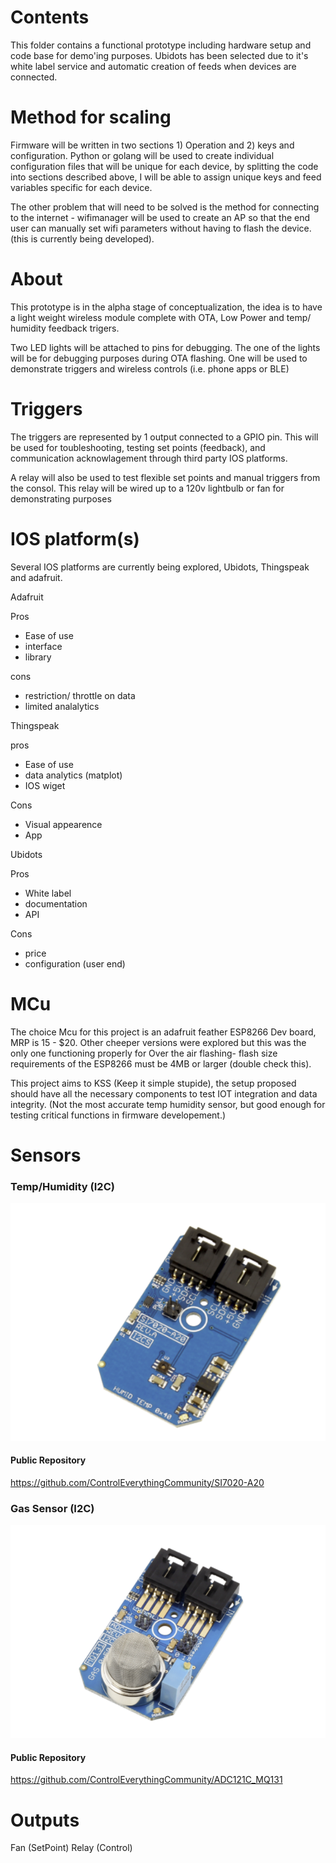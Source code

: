 
# Contents

This folder contains a functional prototype including hardware setup and code base for demo'ing purposes. 
Ubidots has been selected due to it's white label service and automatic creation of feeds when devices are connected. 

# Method for scaling
Firmware will be written in two sections 1) Operation and 2) keys and configuration.
Python or golang will be used to create individual configuration files that will be unique for each device, by splitting the code into sections described above, I will be able to assign unique keys and feed variables specific for each device.

The other problem that will need to be solved is the method for connecting to the internet - wifimanager will be used to create an AP so that the end user can manually set wifi parameters without having to flash the device. (this is currently being developed).  

# About
This prototype is in the alpha stage of conceptualization, the idea is to have a light weight wireless module complete with OTA, Low Power and temp/ humidity feedback trigers. 

Two LED lights will be attached to pins for debugging.  The one of the lights will be for debugging purposes during OTA flashing.  One will be used to demonstrate triggers and wireless controls (i.e. phone apps or BLE)

# Triggers

The triggers are represented by 1 output connected to a GPIO pin.  This will be used for toubleshooting, testing set points (feedback), and communication acknowlagement through third party IOS platforms.

A relay will also be used to test flexible set points and manual triggers from the consol. This relay will be wired up to a 120v lightbulb or fan for demonstrating purposes

# IOS platform(s)

Several IOS platforms are currently being explored, Ubidots, Thingspeak and adafruit.

Adafruit 

Pros 
- Ease of use
- interface
- library

cons
- restriction/ throttle on data
- limited analalytics

Thingspeak

pros
- Ease of use
- data analytics (matplot)
- IOS wiget

Cons 
- Visual appearence
- App 

Ubidots

Pros
- White label
- documentation
- API

Cons
- price
- configuration (user end) 


# MCu

The choice Mcu for this project is an adafruit feather ESP8266 Dev board, MRP is  15 - $20. Other cheeper versions were explored but this was the only one functioning properly for Over the air flashing- flash size requirements of the ESP8266 must be 4MB or larger (double check this).

This project aims to KSS (Keep it simple stupide), the setup proposed should have all the necessary components to test IOT integration and data integrity. (Not the most accurate temp humidity sensor, but good enough for testing critical functions in firmware developement.)




# Sensors
### Temp/Humidity (I2C)

[![SI7020-A20](SI7020-A20_I2CS.png)](https://www.controleverything.com/content/Humidity?sku=SI7020-A20_I2CS)

#### Public Repository
https://github.com/ControlEverythingCommunity/SI7020-A20

### Gas Sensor (I2C)
[![ADC121C_MQ131](ADC121C_I2CGAS_MQ131.png)](https://www.controleverything.com/content/Gas?sku=ADC121C_I2CGAS_MQ131)
#### Public Repository
https://github.com/ControlEverythingCommunity/ADC121C_MQ131


# Outputs
Fan (SetPoint)
Relay (Control)
